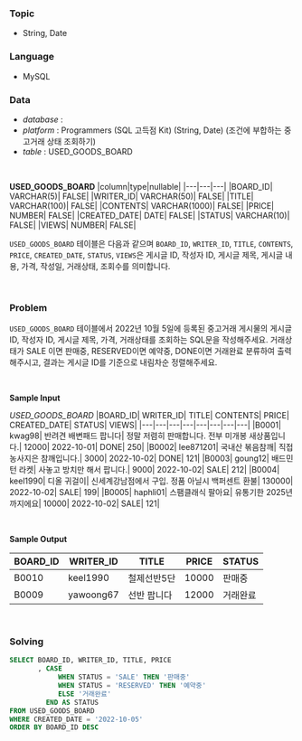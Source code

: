 ### Topic
- String, Date
  
### Language
- MySQL

### Data
- *database* : 
- *platform* : Programmers (SQL 고득점 Kit) (String, Date) (조건에 부합하는 중고거래 상태 조회하기)
- *table* : USED_GOODS_BOARD

<br>

**USED_GOODS_BOARD**
|column|type|nullable|
|---|---|---|
|BOARD_ID|	VARCHAR(5)|	FALSE|
|WRITER_ID|	VARCHAR(50)|	FALSE|
|TITLE|	VARCHAR(100)|	FALSE|
|CONTENTS|	VARCHAR(1000)|	FALSE|
|PRICE|	NUMBER|	FALSE|
|CREATED_DATE|	DATE|	FALSE|
|STATUS|	VARCHAR(10)|	FALSE|
|VIEWS|	NUMBER|	FALSE|

`USED_GOODS_BOARD` 테이블은 다음과 같으며 `BOARD_ID`, `WRITER_ID`, `TITLE`, `CONTENTS`, `PRICE`, `CREATED_DATE`, `STATUS`, `VIEWS`은 게시글 ID, 작성자 ID, 게시글 제목, 게시글 내용, 가격, 작성일, 거래상태, 조회수를 의미합니다.

<br>

### Problem
`USED_GOODS_BOARD` 테이블에서 2022년 10월 5일에 등록된 중고거래 게시물의 게시글 ID, 작성자 ID, 게시글 제목, 가격, 거래상태를 조회하는 SQL문을 작성해주세요. 거래상태가 SALE 이면 판매중, RESERVED이면 예약중, DONE이면 거래완료 분류하여 출력해주시고, 결과는 게시글 ID를 기준으로 내림차순 정렬해주세요.

<br>

**Sample Input**

*USED_GOODS_BOARD*
|BOARD_ID|	WRITER_ID|	TITLE|	CONTENTS|	PRICE|	CREATED_DATE|	STATUS|	VIEWS|
|---|---|---|---|---|---|---|---|
|B0001|	kwag98|	반려견 배변패드 팝니다|	정말 저렴히 판매합니다. 전부 미개봉 새상품입니다.|	12000|	2022-10-01|	DONE|	250|
|B0002|	lee871201|	국내산 볶음참깨|	직접 농사지은 참깨입니다.|	3000|	2022-10-02|	DONE|	121|
|B0003|	goung12|	배드민턴 라켓|	사놓고 방치만 해서 팝니다.|	9000|	2022-10-02|	SALE|	212|
|B0004|	keel1990|	디올 귀걸이|	신세계강남점에서 구입. 정품 아닐시 백퍼센트 환불|	130000|	2022-10-02|	SALE|	199|
|B0005|	haphli01|	스팸클래식 팔아요|	유통기한 2025년까지에요|	10000|	2022-10-02|	SALE|	121|

<br>

**Sample Output**

|BOARD_ID|	WRITER_ID|	TITLE|	PRICE|	STATUS|
|---|---|---|---|---|
|B0010|	keel1990|	철제선반5단|	10000|	판매중|
|B0009|	yawoong67|	선반 팝니다|	12000|	거래완료|

<br>

### Solving

```sql
SELECT BOARD_ID, WRITER_ID, TITLE, PRICE
       , CASE 
            WHEN STATUS = 'SALE' THEN '판매중'
            WHEN STATUS = 'RESERVED' THEN '예약중'
            ELSE '거래완료'
         END AS STATUS
FROM USED_GOODS_BOARD
WHERE CREATED_DATE = '2022-10-05'
ORDER BY BOARD_ID DESC
```
